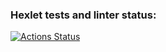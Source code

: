 ### Hexlet tests and linter status:
[![Actions Status](https://github.com/boriy107/frontend-project-46/workflows/hexlet-check/badge.svg)](https://github.com/boriy107/frontend-project-46/actions)